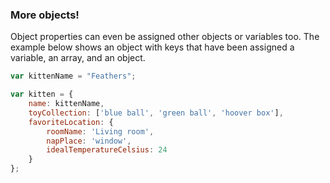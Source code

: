 ### More objects!

 Object properties can even be assigned other objects or variables too. The example below shows an object with keys that have been assigned a variable, an array, and an object.

```js
var kittenName = "Feathers";

var kitten = {
    name: kittenName,
    toyCollection: ['blue ball', 'green ball', 'hoover box'],
    favoriteLocation: {
        roomName: 'Living room',
        napPlace: 'window',
        idealTemperatureCelsius: 24
    }
};
```

